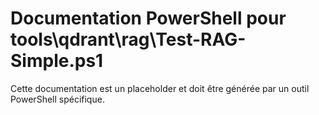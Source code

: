 # Documentation PowerShell pour tools\qdrant\rag\Test-RAG-Simple.ps1

Cette documentation est un placeholder et doit être générée par un outil PowerShell spécifique.
